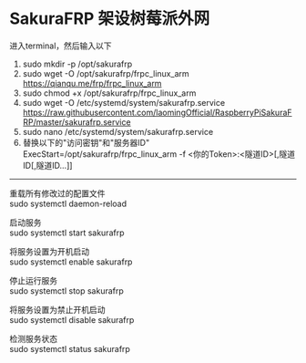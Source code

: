 # SakuraFRP 架设树莓派外网
进入terminal，然后输入以下
1) sudo mkdir -p /opt/sakurafrp
2) sudo wget -O /opt/sakurafrp/frpc_linux_arm https://qianqu.me/frp/frpc_linux_arm
3) sudo chmod +x /opt/sakurafrp/frpc_linux_arm
4) sudo wget -O /etc/systemd/system/sakurafrp.service https://raw.githubusercontent.com/laomingOfficial/RaspberryPiSakuraFRP/master/sakurafrp.service
5) sudo nano /etc/systemd/system/sakurafrp.service
6) 替换以下的"访问密钥"和"服务器ID"
ExecStart=/opt/sakurafrp/frpc_linux_arm -f <你的Token>:<隧道ID>[,隧道ID[,隧道ID...]]
---
重载所有修改过的配置文件  
sudo systemctl daemon-reload  

启动服务  
sudo systemctl start sakurafrp  

将服务设置为开机启动  
sudo systemctl enable sakurafrp  

停止运行服务  
sudo systemctl stop sakurafrp  

将服务设置为禁止开机启动  
sudo systemctl disable sakurafrp  

检测服务状态  
sudo systemctl status sakurafrp  
